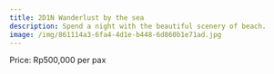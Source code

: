 ```yaml
---
title: 2D1N Wanderlust by the sea
description: Spend a night with the beautiful scenery of beach.
image: /img/861114a3-6fa4-4d1e-b448-6d860b1e71ad.jpg
---
```

Price: Rp500,000 per pax

